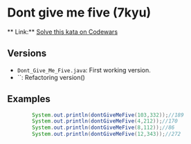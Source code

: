 # Dont give me five (7kyu)
** Link:** [Solve this kata on Codewars](https://www.codewars.com/kata/5813d19765d81c592200001a/java)
## Versions
- `Dont_Give_Me_Five.java`: First working version.
- ``: Refactoring version()

## Examples
```java
        System.out.println(dontGiveMeFive(103,332));//189
		System.out.println(dontGiveMeFive(4,212));//170
		System.out.println(dontGiveMeFive(8,112));//86
		System.out.println(dontGiveMeFive(12,343));//272
